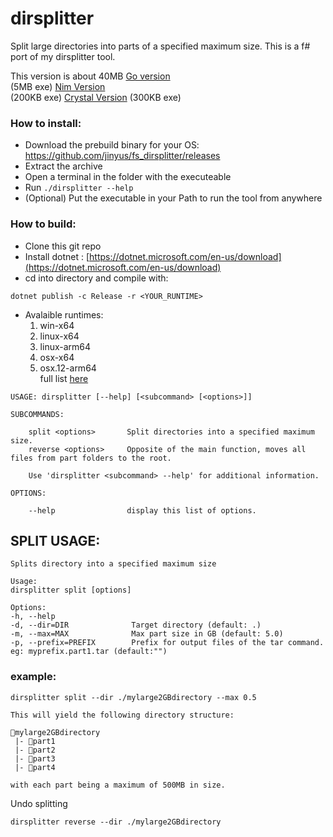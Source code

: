# dirsplitter
Split large directories into parts of a specified maximum size. This is a f# port of my dirsplitter tool.

This version is about 40MB
[Go version](https://github.com/jinyus/dirsplitter)<br> (5MB exe)
[Nim Version](https://github.com/jinyus/nim_dirsplitter)<br> (200KB exe)
[Crystal Version](https://github.com/jinyus/cr_dirsplitter) (300KB exe)

### How to install:
- Download the prebuild binary for your OS: https://github.com/jinyus/fs_dirsplitter/releases
- Extract the archive
- Open a terminal in the folder with the executeable
- Run  ```./dirsplitter --help```
- (Optional) Put the executable in your Path to run the tool from anywhere


### How to build:  
- Clone this git repo  
- Install dotnet : [https://dotnet.microsoft.com/en-us/download](https://dotnet.microsoft.com/en-us/download)
- cd into directory and compile with: 
```
dotnet publish -c Release -r <YOUR_RUNTIME>
```
- Avalaible runtimes:
    1. win-x64
    2. linux-x64
    3. linux-arm64
    4. osx-x64
    5. osx.12-arm64<br>
    full list [here](https://docs.microsoft.com/en-us/dotnet/core/rid-catalog#windows-rids)


```text
USAGE: dirsplitter [--help] [<subcommand> [<options>]]

SUBCOMMANDS:

    split <options>       Split directories into a specified maximum size.
    reverse <options>     Opposite of the main function, moves all files from part folders to the root.

    Use 'dirsplitter <subcommand> --help' for additional information.

OPTIONS:

    --help                display this list of options.
  ```
  ## SPLIT USAGE:
  
  ```text
  Splits directory into a specified maximum size

Usage:
  dirsplitter split [options] 

Options:
  -h, --help
  -d, --dir=DIR              Target directory (default: .)
  -m, --max=MAX              Max part size in GB (default: 5.0)
  -p, --prefix=PREFIX        Prefix for output files of the tar command. eg: myprefix.part1.tar (default:"")
 ```
  
### example: 
```text
dirsplitter split --dir ./mylarge2GBdirectory --max 0.5

This will yield the following directory structure:

📂mylarge2GBdirectory
 |- 📂part1
 |- 📂part2
 |- 📂part3
 |- 📂part4

with each part being a maximum of 500MB in size.
```
Undo splitting
```
dirsplitter reverse --dir ./mylarge2GBdirectory

```
